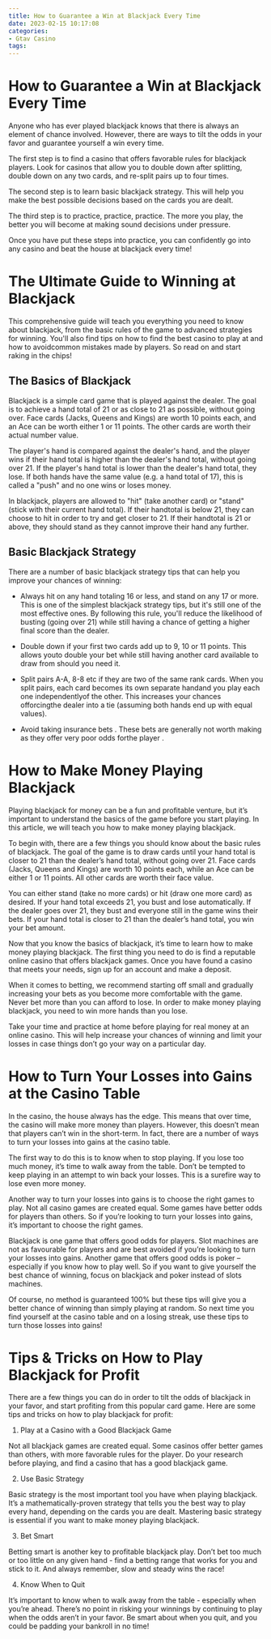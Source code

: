 ```yaml
---
title: How to Guarantee a Win at Blackjack Every Time
date: 2023-02-15 10:17:08
categories:
- Gtav Casino
tags:
---
```



#  How to Guarantee a Win at Blackjack Every Time

Anyone who has ever played blackjack knows that there is always an element of chance involved. However, there are ways to tilt the odds in your favor and guarantee yourself a win every time.

The first step is to find a casino that offers favorable rules for blackjack players. Look for casinos that allow you to double down after splitting, double down on any two cards, and re-split pairs up to four times.

The second step is to learn basic blackjack strategy. This will help you make the best possible decisions based on the cards you are dealt.

The third step is to practice, practice, practice. The more you play, the better you will become at making sound decisions under pressure.

Once you have put these steps into practice, you can confidently go into any casino and beat the house at blackjack every time!

#  The Ultimate Guide to Winning at Blackjack

This comprehensive guide will teach you everything you need to know about blackjack, from the basic rules of the game to advanced strategies for winning. You'll also find tips on how to find the best casino to play at and how to avoidcommon mistakes made by players. So read on and start raking in the chips!

## The Basics of Blackjack

Blackjack is a simple card game that is played against the dealer. The goal is to achieve a hand total of 21 or as close to 21 as possible, without going over. Face cards (Jacks, Queens and Kings) are worth 10 points each, and an Ace can be worth either 1 or 11 points. The other cards are worth their actual number value.

The player's hand is compared against the dealer's hand, and the player wins if their hand total is higher than the dealer's hand total, without going over 21. If the player's hand total is lower than the dealer's hand total, they lose. If both hands have the same value (e.g. a hand total of 17), this is called a "push" and no one wins or loses money.

In blackjack, players are allowed to "hit" (take another card) or "stand" (stick with their current hand total). If their handtotal is below 21, they can choose to hit in order to try and get closer to 21. If their handtotal is 21 or above, they should stand as they cannot improve their hand any further.

## Basic Blackjack Strategy

There are a number of basic blackjack strategy tips that can help you improve your chances of winning:

* Always hit on any hand totaling 16 or less, and stand on any 17 or more. This is one of the simplest blackjack strategy tips, but it's still one of the most effective ones. By following this rule, you'll reduce the likelihood of busting (going over 21) while still having a chance of getting a higher final score than the dealer.


* Double down if your first two cards add up to 9, 10 or 11 points. This allows youto double your bet while still having another card available to draw from should you need it.

* Split pairs A-A, 8-8 etc if they are two of the same rank cards. When you split pairs, each card becomes its own separate handand you play each one independentlyof the other. This increases your chances offorcingthe dealer into a tie (assuming both hands end up with equal values).

* Avoid taking insurance bets . These bets are generally not worth making as they offer very poor odds forthe player .

#  How to Make Money Playing Blackjack

Playing blackjack for money can be a fun and profitable venture, but it’s important to understand the basics of the game before you start playing. In this article, we will teach you how to make money playing blackjack.

To begin with, there are a few things you should know about the basic rules of blackjack. The goal of the game is to draw cards until your hand total is closer to 21 than the dealer’s hand total, without going over 21. Face cards (Jacks, Queens and Kings) are worth 10 points each, while an Ace can be either 1 or 11 points. All other cards are worth their face value.

You can either stand (take no more cards) or hit (draw one more card) as desired. If your hand total exceeds 21, you bust and lose automatically. If the dealer goes over 21, they bust and everyone still in the game wins their bets. If your hand total is closer to 21 than the dealer’s hand total, you win your bet amount.

Now that you know the basics of blackjack, it’s time to learn how to make money playing blackjack. The first thing you need to do is find a reputable online casino that offers blackjack games. Once you have found a casino that meets your needs, sign up for an account and make a deposit.

When it comes to betting, we recommend starting off small and gradually increasing your bets as you become more comfortable with the game. Never bet more than you can afford to lose. In order to make money playing blackjack, you need to win more hands than you lose.

Take your time and practice at home before playing for real money at an online casino. This will help increase your chances of winning and limit your losses in case things don’t go your way on a particular day.

#  How to Turn Your Losses into Gains at the Casino Table

In the casino, the house always has the edge. This means that over time, the casino will make more money than players. However, this doesn’t mean that players can’t win in the short-term. In fact, there are a number of ways to turn your losses into gains at the casino table.

The first way to do this is to know when to stop playing. If you lose too much money, it’s time to walk away from the table. Don’t be tempted to keep playing in an attempt to win back your losses. This is a surefire way to lose even more money.

Another way to turn your losses into gains is to choose the right games to play. Not all casino games are created equal. Some games have better odds for players than others. So if you’re looking to turn your losses into gains, it’s important to choose the right games.

Blackjack is one game that offers good odds for players. Slot machines are not as favourable for players and are best avoided if you’re looking to turn your losses into gains. Another game that offers good odds is poker – especially if you know how to play well. So if you want to give yourself the best chance of winning, focus on blackjack and poker instead of slots machines.

Of course, no method is guaranteed 100% but these tips will give you a better chance of winning than simply playing at random. So next time you find yourself at the casino table and on a losing streak, use these tips to turn those losses into gains!

#  Tips & Tricks on How to Play Blackjack for Profit

There are a few things you can do in order to tilt the odds of blackjack in your favor, and start profiting from this popular card game. Here are some tips and tricks on how to play blackjack for profit:

1. Play at a Casino with a Good Blackjack Game

Not all blackjack games are created equal. Some casinos offer better games than others, with more favorable rules for the player. Do your research before playing, and find a casino that has a good blackjack game.

2. Use Basic Strategy

Basic strategy is the most important tool you have when playing blackjack. It’s a mathematically-proven strategy that tells you the best way to play every hand, depending on the cards you are dealt. Mastering basic strategy is essential if you want to make money playing blackjack.

3. Bet Smart

Betting smart is another key to profitable blackjack play. Don’t bet too much or too little on any given hand - find a betting range that works for you and stick to it. And always remember, slow and steady wins the race!

4. Know When to Quit

It’s important to know when to walk away from the table - especially when you’re ahead. There’s no point in risking your winnings by continuing to play when the odds aren’t in your favor. Be smart about when you quit, and you could be padding your bankroll in no time!
